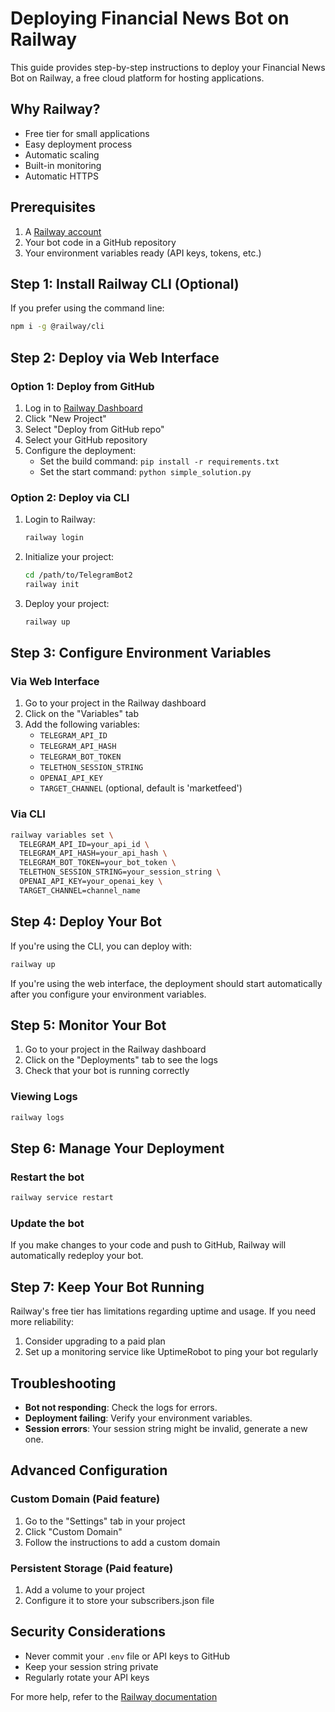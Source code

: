 # Deploying Financial News Bot on Railway

This guide provides step-by-step instructions to deploy your Financial News Bot on Railway, a free cloud platform for hosting applications.

## Why Railway?

- Free tier for small applications
- Easy deployment process
- Automatic scaling
- Built-in monitoring
- Automatic HTTPS

## Prerequisites

1. A [Railway account](https://railway.app/)
2. Your bot code in a GitHub repository
3. Your environment variables ready (API keys, tokens, etc.)

## Step 1: Install Railway CLI (Optional)

If you prefer using the command line:

```bash
npm i -g @railway/cli
```

## Step 2: Deploy via Web Interface

### Option 1: Deploy from GitHub

1. Log in to [Railway Dashboard](https://railway.app/dashboard)
2. Click "New Project"
3. Select "Deploy from GitHub repo"
4. Select your GitHub repository
5. Configure the deployment:
   - Set the build command: `pip install -r requirements.txt`
   - Set the start command: `python simple_solution.py`

### Option 2: Deploy via CLI

1. Login to Railway:
   ```bash
   railway login
   ```
2. Initialize your project:
   ```bash
   cd /path/to/TelegramBot2
   railway init
   ```
3. Deploy your project:
   ```bash
   railway up
   ```

## Step 3: Configure Environment Variables

### Via Web Interface

1. Go to your project in the Railway dashboard
2. Click on the "Variables" tab
3. Add the following variables:
   - `TELEGRAM_API_ID`
   - `TELEGRAM_API_HASH`
   - `TELEGRAM_BOT_TOKEN`
   - `TELETHON_SESSION_STRING`
   - `OPENAI_API_KEY`
   - `TARGET_CHANNEL` (optional, default is 'marketfeed')

### Via CLI

```bash
railway variables set \
  TELEGRAM_API_ID=your_api_id \
  TELEGRAM_API_HASH=your_api_hash \
  TELEGRAM_BOT_TOKEN=your_bot_token \
  TELETHON_SESSION_STRING=your_session_string \
  OPENAI_API_KEY=your_openai_key \
  TARGET_CHANNEL=channel_name
```

## Step 4: Deploy Your Bot

If you're using the CLI, you can deploy with:

```bash
railway up
```

If you're using the web interface, the deployment should start automatically after you configure your environment variables.

## Step 5: Monitor Your Bot

1. Go to your project in the Railway dashboard
2. Click on the "Deployments" tab to see the logs
3. Check that your bot is running correctly

### Viewing Logs

```bash
railway logs
```

## Step 6: Manage Your Deployment

### Restart the bot

```bash
railway service restart
```

### Update the bot

If you make changes to your code and push to GitHub, Railway will automatically redeploy your bot.

## Step 7: Keep Your Bot Running

Railway's free tier has limitations regarding uptime and usage. If you need more reliability:

1. Consider upgrading to a paid plan
2. Set up a monitoring service like UptimeRobot to ping your bot regularly

## Troubleshooting

- **Bot not responding**: Check the logs for errors.
- **Deployment failing**: Verify your environment variables.
- **Session errors**: Your session string might be invalid, generate a new one.

## Advanced Configuration

### Custom Domain (Paid feature)

1. Go to the "Settings" tab in your project
2. Click "Custom Domain"
3. Follow the instructions to add a custom domain

### Persistent Storage (Paid feature)

1. Add a volume to your project
2. Configure it to store your subscribers.json file

## Security Considerations

- Never commit your `.env` file or API keys to GitHub
- Keep your session string private
- Regularly rotate your API keys

For more help, refer to the [Railway documentation](https://docs.railway.app/) 